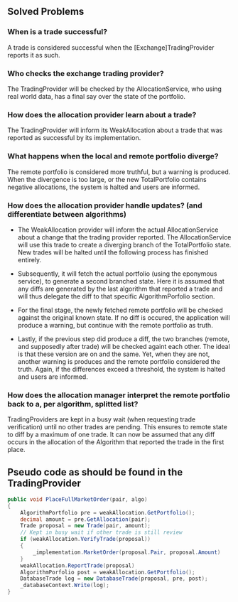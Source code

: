 ## Solved Problems

### When is a trade successful?
A trade is considered successful when the [Exchange]TradingProvider reports it as such. 

### Who checks the exchange trading provider?
The TradingProvider will be checked by the AllocationService, who using real world data, has a
final say over the state of the portfolio.

### How does the allocation provider learn about a trade?
The TradingProvider will inform its WeakAllocation about a trade that was reported
as successful by its implementation.

### What happens when the local and remote portfolio diverge?
The remote portfolio is considered more truthful, but a warning is produced. When the divergence is too
large, or the new TotalPortfolio contains negative allocations, the system is halted and users are informed.

### How does the allocation provider handle updates? (and differentiate between algorithms)
* The WeakAllocation provider will inform the actual AllocationService about a change that
the trading provider reported. The AllocationService will use this trade to create a diverging branch
of the TotalPortfolio state. New trades will be halted until the following process has finished entirely.

* Subsequently, it will fetch the actual portfolio (using the eponymous service), to generate a second branched
state. Here it is assumed that any diffs are generated by the last algorithm that reported a trade and will thus delegate
the diff to that specific AlgorithmPorfolio section.

* For the final stage, the newly fetched remote portfolio will be checked against the original known state. If no diff
is occured, the application will produce a warning, but continue with the remote portfolio as truth.

* Lastly, if the previous step did produce a diff, the two branches (remote, and supposedly after trade) will be
checked againt each other. The ideal is that these version are on and the same. Yet, when they are not, another
warning is produces and the remote portfolio considered the truth. Again, if the differences exceed a threshold, the system
is halted and users are informed.

### How does the allocation manager interpret the remote portfolio back to a, per algorithm, splitted list?
TradingProviders are kept in a busy wait (when requesting trade verification) until no other trades are pending. This ensures
to remote state to diff by a maximum of one trade. It can now be assumed that any diff occurs in the allocation
of the Algorithm that reported the trade in the first place.


## Pseudo code as should be found in the TradingProvider
```csharp
public void PlaceFullMarketOrder(pair, algo)
{
    AlgorithmPortfolio pre = weakAllocation.GetPortfolio();
    decimal amount = pre.GetAllocation(pair);
    Trade proposal = new Trade(pair, amount);
    // Kept in busy wait if other trade is still review
    if (weakAllocation.VerifyTrade(proposal))
    {
        _implementation.MarketOrder(proposal.Pair, proposal.Amount)
    }
    weakAllocation.ReportTrade(proposal)
    AlgorithmPorfolio post = weakAllocation.GetPortfolio();
    DatabaseTrade log = new DatabaseTrade(proposal, pre, post);
    _databaseContext.Write(log);
}
```
    
    
